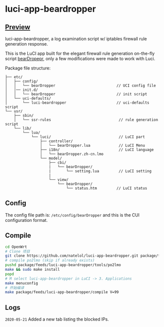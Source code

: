 luci-app-beardropper
===

[Preview][preview]
---
luci-app-beardropper, a log examination script w/ iptables firewall rule generation response.
 
 This is the LuCI app built for the elegant firewall rule generation on-the-fly script [bearDropepr][bearDropper], only a few modifications were made to work with Luci.
 

 Package file structure:

```
├── etc/
│   ├── config/
│   │   └── bearDropper                            // UCI config file
│   │── init.d/
│   │   └── bearDropper                            // init script
│   └── uci-defaults/
│       └── luci-beardropper                       // uci-defaults script
└── usr/
    ├── sbin/
    │   └── ssr-rules                               // rule generation script
    └── lib/
        └── lua/
            └── luci/                               // LuCI part
                ├── controller/
                │   └── bearDropper.lua             // LuCI Menu
                ├── i18n/                           // LuCI language
                │   └── bearDropper.zh-cn.lmo
                └── model/
                    ├── cbi/
                    |   └── bearDropper/
                    |       └── setting.lua         // LuCI setting
                    |      
                    └── view/
                        └── bearDropper/
                            └── status.htm         // LuCI status
```

Config
---
The config file path is: `/etc/config/bearDropper`  and this is the CUI configuration format.

Compile
---
```bash
cd OpenWrt
# Clone 项目
git clone https://github.com/natelol/luci-app-beardropper.git package/feeds/luci-app-beardropper
# compile po2lmo (skip if already exists)
pushd package/feeds/luci-app-beardropper/tools/po2lmo
make && sudo make install
popd
# M select luci-app-beardropper in LuCI -> 3. Applications
make menuconfig
# 开始编译
make package/feeds/luci-app-beardropper/compile V=99
```


Logs
---
`2020-05-21` Added a new tab listing the blocked IPs.


 [preview]: https://github.com/chenhw2/luci-app-beardropper/tree/master/preview
 [bearDropper]: https://github.com/robzr/bearDropper